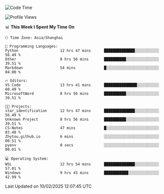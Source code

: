 <!--START_SECTION:waka-->
![Code Time](http://img.shields.io/badge/Code%20Time-2%2C262%20hrs%209%20mins-blue)

![Profile Views](http://img.shields.io/badge/Profile%20Views-3-blue)

📊 **This Week I Spent My Time On** 

```text
🕑︎ Time Zone: Asia/Shanghai

💬 Programming Languages: 
Python                   12 hrs 47 mins      ██████████████░░░░░░░░░░░   56.49 % 
Other                    8 hrs 56 mins       ██████████░░░░░░░░░░░░░░░   39.51 % 
Markdown                 54 mins             █░░░░░░░░░░░░░░░░░░░░░░░░   04.00 % 

🔥 Editors: 
VS Code                  13 hrs 41 mins      ███████████████░░░░░░░░░░   60.49 % 
MicrosoftWord            8 hrs 56 mins       ██████████░░░░░░░░░░░░░░░   39.51 % 

🐱‍💻 Projects: 
star_identification      12 hrs 47 mins      ██████████████░░░░░░░░░░░   56.49 % 
Unknown Project          8 hrs 56 mins       ██████████░░░░░░░░░░░░░░░   39.51 % 
CS-Notes                 47 mins             █░░░░░░░░░░░░░░░░░░░░░░░░   03.48 % 
Zhytou.github.io         6 mins              ░░░░░░░░░░░░░░░░░░░░░░░░░   00.51 % 
pyenv                    0 secs              ░░░░░░░░░░░░░░░░░░░░░░░░░   00.01 % 

💻 Operating System: 
WSL                      12 hrs 54 mins      ██████████████░░░░░░░░░░░   57.01 % 
Windows                  9 hrs 43 mins       ███████████░░░░░░░░░░░░░░   42.99 % 
```


 Last Updated on 10/02/2025 12:07:45 UTC
<!--END_SECTION:waka-->